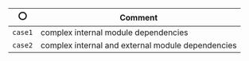 

| ⭕ | Comment |
| --- | --- |
| `case1` | complex internal module dependencies |
| `case2` | complex internal and external module dependencies |

